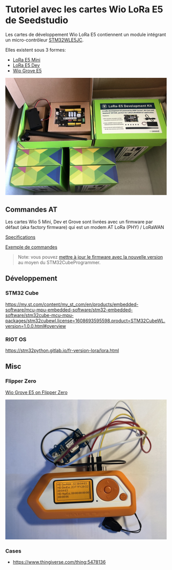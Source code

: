 # Tutoriel avec les cartes Wio LoRa E5 de Seedstudio

Les cartes de développement Wio LoRa E5 contiennent un module intégrant un micro-contrôleur [STM32WLE5JC](https://www.st.com/resource/en/datasheet/stm32wle5c8.pdf).

Elles existent sous 3 formes:
* [LoRa E5 Mini](https://wiki.seeedstudio.com/LoRa_E5_mini/)
* [LoRa E5 Dev](https://wiki.seeedstudio.com/LoRa_E5_Dev_Board/)
* [Wio Grove E5](https://wiki.seeedstudio.com/Grove_LoRa_E5_New_Version/)

![LoRa-E5](./images/lora-e5.jpg)

## Commandes AT

Les cartes Wio 5 Mini, Dev et Grove sont livrées avec un firmware par défaut (aka factory firmware) qui est un modem AT LoRa (PHY) / LoRaWAN 

[Specifications](https://files.seeedstudio.com/products/317990687/res/LoRa-E5%20AT%20Command%20Specification_V1.0%20.pdf)

[Exemple de commandes](AT.md)

> Note: vous pouvez [mettre à jour le firmware avec la nouvelle version](https://github.com/Seeed-Studio/LoRaWan-E5-Node) au moyen du STM32CubeProgrammer.

## Développement

### STM32 Cube

https://my.st.com/content/my_st_com/en/products/embedded-software/mcu-mpu-embedded-software/stm32-embedded-software/stm32cube-mcu-mpu-packages/stm32cubewl.license=1608693595598.product=STM32CubeWL.version=1.0.0.html#overview

### RIOT OS

https://stm32python.gitlab.io/fr-version-lora/lora.html

## Misc

### Flipper Zero
[Wio Grove E5 on Flipper Zero](../flipper_zero#satellite-lora-lr-fhss--lorawan-satellite)

![Wio Grove E5 on Flipper Zero](../flipper_zero/images/flipper_wio-lora-e5.jpg)

### Cases
* https://www.thingiverse.com/thing:5478136
